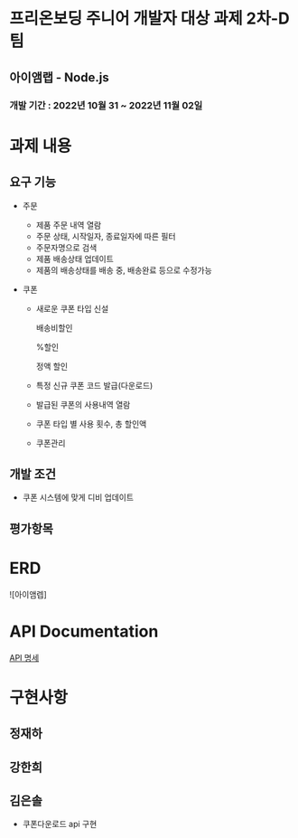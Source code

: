 # 프리온보딩 주니어 개발자 대상 과제  2차-D팀

## 아이앰랩 - Node.js

### 개발 기간 : 2022년 10월 31  ~ 2022년 11월 02일
# 과제 내용

## 요구 기능

- 주문

    - 제품 주문 내역 열람
    - 주문 상태, 시작일자, 종료일자에 따른 필터
    - 주문자명으로 검색
    - 제품 배송상태 업데이트
    - 제품의 배송상태를 배송 중, 배송완료 등으로 수정가능

- 쿠폰

    - 새로운 쿠폰 타입 신설
      
      배송비할인
      
      %할인
      
      정액 할인
      
  - 특정 신규 쿠폰 코드 발급(다운로드)
  - 발급된 쿠폰의 사용내역 열람
  - 쿠폰 타입 별 사용 횟수, 총 할인액
  - 쿠폰관리


## 개발 조건

- 쿠폰 시스템에 맞게 디비 업데이트

## 평가항목
# ERD

![아이앰렙]
# API Documentation

[API 명세](https://www.notion.so/API-df03f5ea2c934cb39e1cdb2bbb672a94)

# 구현사항

## 정재하

## 강한희

## 김은솔
- 쿠폰다운로드 api 구현 